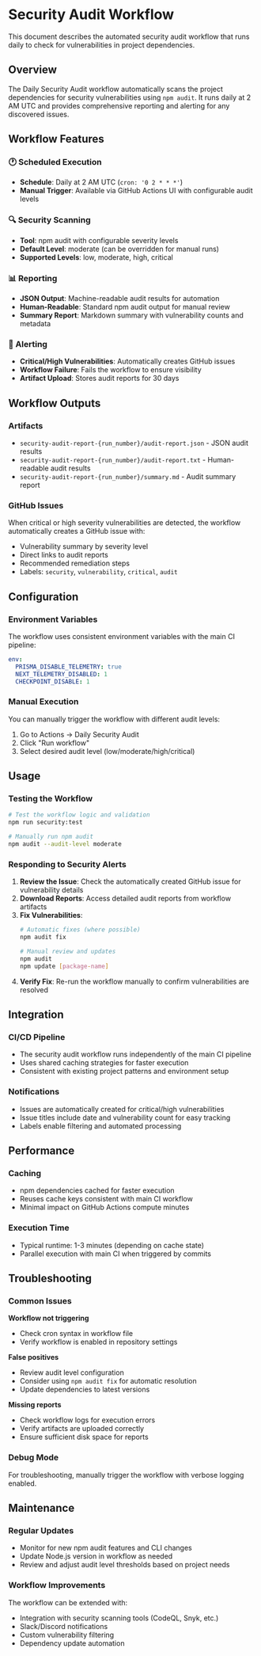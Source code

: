 # Security Audit Workflow

This document describes the automated security audit workflow that runs daily to check for vulnerabilities in project dependencies.

## Overview

The Daily Security Audit workflow automatically scans the project dependencies for security vulnerabilities using `npm audit`. It runs daily at 2 AM UTC and provides comprehensive reporting and alerting for any discovered issues.

## Workflow Features

### 🕐 Scheduled Execution
- **Schedule**: Daily at 2 AM UTC (`cron: '0 2 * * *'`)
- **Manual Trigger**: Available via GitHub Actions UI with configurable audit levels

### 🔍 Security Scanning
- **Tool**: npm audit with configurable severity levels
- **Default Level**: moderate (can be overridden for manual runs)
- **Supported Levels**: low, moderate, high, critical

### 📊 Reporting
- **JSON Output**: Machine-readable audit results for automation
- **Human-Readable**: Standard npm audit output for manual review
- **Summary Report**: Markdown summary with vulnerability counts and metadata

### 🚨 Alerting
- **Critical/High Vulnerabilities**: Automatically creates GitHub issues
- **Workflow Failure**: Fails the workflow to ensure visibility
- **Artifact Upload**: Stores audit reports for 30 days

## Workflow Outputs

### Artifacts
- `security-audit-report-{run_number}/audit-report.json` - JSON audit results
- `security-audit-report-{run_number}/audit-report.txt` - Human-readable audit results  
- `security-audit-report-{run_number}/summary.md` - Audit summary report

### GitHub Issues
When critical or high severity vulnerabilities are detected, the workflow automatically creates a GitHub issue with:
- Vulnerability summary by severity level
- Direct links to audit reports
- Recommended remediation steps
- Labels: `security`, `vulnerability`, `critical`, `audit`

## Configuration

### Environment Variables
The workflow uses consistent environment variables with the main CI pipeline:
```yaml
env:
  PRISMA_DISABLE_TELEMETRY: true
  NEXT_TELEMETRY_DISABLED: 1
  CHECKPOINT_DISABLE: 1
```

### Manual Execution
You can manually trigger the workflow with different audit levels:
1. Go to Actions → Daily Security Audit
2. Click "Run workflow"
3. Select desired audit level (low/moderate/high/critical)

## Usage

### Testing the Workflow
```bash
# Test the workflow logic and validation
npm run security:test

# Manually run npm audit
npm audit --audit-level moderate
```

### Responding to Security Alerts
1. **Review the Issue**: Check the automatically created GitHub issue for vulnerability details
2. **Download Reports**: Access detailed audit reports from workflow artifacts
3. **Fix Vulnerabilities**: 
   ```bash
   # Automatic fixes (where possible)
   npm audit fix
   
   # Manual review and updates
   npm audit
   npm update [package-name]
   ```
4. **Verify Fix**: Re-run the workflow manually to confirm vulnerabilities are resolved

## Integration

### CI/CD Pipeline
- The security audit workflow runs independently of the main CI pipeline
- Uses shared caching strategies for faster execution
- Consistent with existing project patterns and environment setup

### Notifications
- Issues are automatically created for critical/high vulnerabilities
- Issue titles include date and vulnerability count for easy tracking
- Labels enable filtering and automated processing

## Performance

### Caching
- npm dependencies cached for faster execution
- Reuses cache keys consistent with main CI workflow
- Minimal impact on GitHub Actions compute minutes

### Execution Time
- Typical runtime: 1-3 minutes (depending on cache state)
- Parallel execution with main CI when triggered by commits

## Troubleshooting

### Common Issues

**Workflow not triggering**
- Check cron syntax in workflow file
- Verify workflow is enabled in repository settings

**False positives**
- Review audit level configuration
- Consider using `npm audit fix` for automatic resolution
- Update dependencies to latest versions

**Missing reports**
- Check workflow logs for execution errors
- Verify artifacts are uploaded correctly
- Ensure sufficient disk space for reports

### Debug Mode
For troubleshooting, manually trigger the workflow with verbose logging enabled.

## Maintenance

### Regular Updates
- Monitor for new npm audit features and CLI changes
- Update Node.js version in workflow as needed
- Review and adjust audit level thresholds based on project needs

### Workflow Improvements
The workflow can be extended with:
- Integration with security scanning tools (CodeQL, Snyk, etc.)
- Slack/Discord notifications
- Custom vulnerability filtering
- Dependency update automation